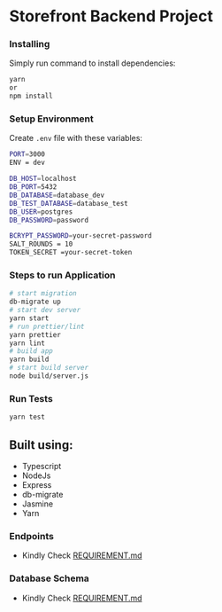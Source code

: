 # Storefront Backend Project

### Installing

Simply run command to install dependencies:

```bash
yarn
or
npm install
```

### Setup Environment

Create `.env` file with these variables:

```bash
PORT=3000
ENV = dev

DB_HOST=localhost
DB_PORT=5432
DB_DATABASE=database_dev
DB_TEST_DATABASE=database_test
DB_USER=postgres
DB_PASSWORD=password

BCRYPT_PASSWORD=your-secret-password
SALT_ROUNDS = 10
TOKEN_SECRET =your-secret-token
```

### Steps to run Application

```bash
# start migration
db-migrate up
# start dev server
yarn start
# run prettier/lint
yarn prettier
yarn lint
# build app
yarn build
# start build server
node build/server.js
```

### Run Tests

```bash
yarn test
```

## Built using:

- Typescript
- NodeJs
- Express
- db-migrate
- Jasmine
- Yarn

### Endpoints

- Kindly Check [REQUIREMENT.md](./REQUIREMENT.md)

### Database Schema

- Kindly Check [REQUIREMENT.md](./REQUIREMENT.md)
